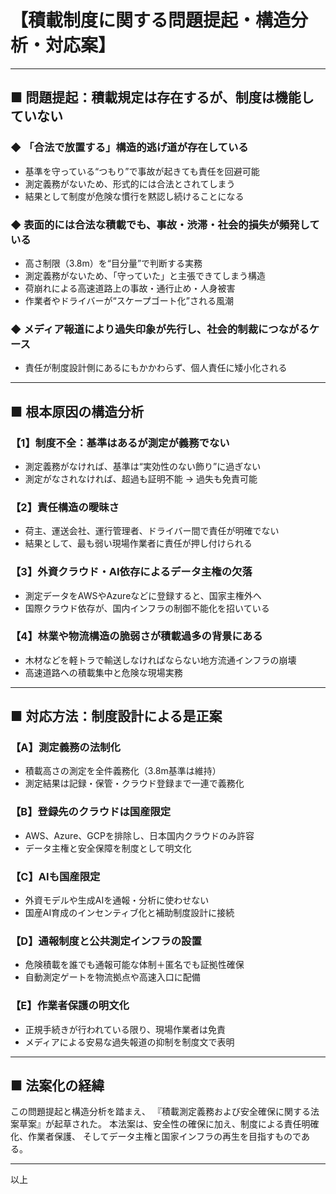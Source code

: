 # 【積載制度に関する問題提起・構造分析・対応案】

---

## ■ 問題提起：積載規定は存在するが、制度は機能していない

### ◆ 「合法で放置する」構造的逃げ道が存在している
- 基準を守っている“つもり”で事故が起きても責任を回避可能
- 測定義務がないため、形式的には合法とされてしまう
- 結果として制度が危険な慣行を黙認し続けることになる

### ◆ 表面的には合法な積載でも、事故・渋滞・社会的損失が頻発している
- 高さ制限（3.8m）を“目分量”で判断する実務
- 測定義務がないため、「守っていた」と主張できてしまう構造
- 荷崩れによる高速道路上の事故・通行止め・人身被害
- 作業者やドライバーが“スケープゴート化”される風潮

### ◆ メディア報道により過失印象が先行し、社会的制裁につながるケース
- 責任が制度設計側にあるにもかかわらず、個人責任に矮小化される

---

## ■ 根本原因の構造分析

### 【1】制度不全：基準はあるが測定が義務でない
- 測定義務がなければ、基準は“実効性のない飾り”に過ぎない
- 測定がなされなければ、超過も証明不能 → 過失も免責可能

### 【2】責任構造の曖昧さ
- 荷主、運送会社、運行管理者、ドライバー間で責任が明確でない
- 結果として、最も弱い現場作業者に責任が押し付けられる

### 【3】外資クラウド・AI依存によるデータ主権の欠落
- 測定データをAWSやAzureなどに登録すると、国家主権外へ
- 国際クラウド依存が、国内インフラの制御不能化を招いている

### 【4】林業や物流構造の脆弱さが積載過多の背景にある
- 木材などを軽トラで輸送しなければならない地方流通インフラの崩壊
- 高速道路への積載集中と危険な現場実務

---

## ■ 対応方法：制度設計による是正案

### 【A】測定義務の法制化
- 積載高さの測定を全件義務化（3.8m基準は維持）
- 測定結果は記録・保管・クラウド登録まで一連で義務化

### 【B】登録先のクラウドは国産限定
- AWS、Azure、GCPを排除し、日本国内クラウドのみ許容
- データ主権と安全保障を制度として明文化

### 【C】AIも国産限定
- 外資モデルや生成AIを通報・分析に使わせない
- 国産AI育成のインセンティブ化と補助制度設計に接続

### 【D】通報制度と公共測定インフラの設置
- 危険積載を誰でも通報可能な体制＋匿名でも証拠性確保
- 自動測定ゲートを物流拠点や高速入口に配備

### 【E】作業者保護の明文化
- 正規手続きが行われている限り、現場作業者は免責
- メディアによる安易な過失報道の抑制を制度文で表明

---

## ■ 法案化の経緯
この問題提起と構造分析を踏まえ、
『積載測定義務および安全確保に関する法案草案』が起草された。
本法案は、安全性の確保に加え、制度による責任明確化、作業者保護、
そしてデータ主権と国家インフラの再生を目指すものである。

---

以上

